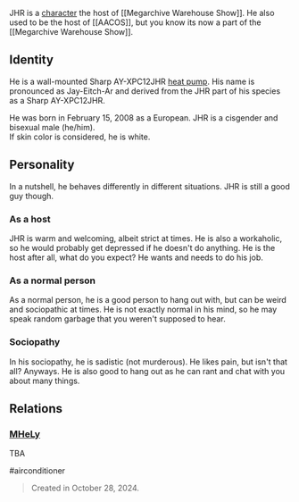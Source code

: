 JHR is a [character](Characters) the host of [[Megarchive Warehouse Show]]. He also used to be the host of [[AACOS]], but you know its now a part of the [[Megarchive Warehouse Show]].

## Identity
He is a wall-mounted Sharp AY-XPC12JHR [heat pump](Air%20Conditioners.md). His name is pronounced as Jay-Eitch-Ar and derived from the JHR part of his species as a Sharp AY-XPC12JHR.

He was born in February 15, 2008 as a European. JHR is a cisgender and bisexual male (he/him).  
If skin color is considered, he is white.

## Personality

In a nutshell, he behaves differently in different situations. JHR is still a good guy though.
### As a host
JHR is warm and welcoming, albeit strict at times. He is also a workaholic, so he would probably get depressed if he doesn't do anything. He is the host after all, what do you expect? He wants and needs to do his job.

### As a normal person
As a normal person, he is a good person to hang out with, but can be weird and sociopathic at times. He is not exactly normal in his mind, so he may speak random garbage that you weren't supposed to hear.

### Sociopathy
In his sociopathy, he is sadistic (not murderous). He likes pain, but isn't that all? Anyways. He is also good to hang out as he can rant and chat with you about many things.

## Relations

### [MHeLy](MHeLy.md)

TBA


#airconditioner


> Created in October 28, 2024.